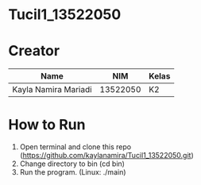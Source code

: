 # Tucil1_13522050

# Creator
|        Name          |    NIM   | Kelas |
| -------------------- | -------- | ----- |
| Kayla Namira Mariadi | 13522050 |   K2  |

# How to Run
1. Open terminal and clone this repo (https://github.com/kaylanamira/Tucil1_13522050.git)
2. Change directory to bin (cd bin)
3. Run the program. (Linux: ./main)
